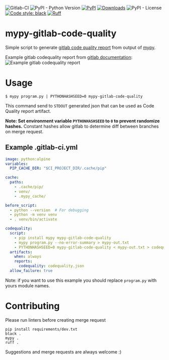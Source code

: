 ![Gitlab-CI](https://img.shields.io/badge/GitLab_CI-indigo?logo=gitlab)
![PyPI - Python Version](https://img.shields.io/pypi/pyversions/mypy-gitlab-code-quality)
[![PyPI](https://img.shields.io/pypi/v/mypy-gitlab-code-quality)](https://pypi.org/project/mypy-gitlab-code-quality/)
[![Downloads](https://static.pepy.tech/badge/mypy-gitlab-code-quality/month)](https://pepy.tech/project/mypy-gitlab-code-quality)
![PyPI - License](https://img.shields.io/pypi/l/mypy-gitlab-code-quality)
[![Code style: black](https://img.shields.io/badge/code%20style-black-000000.svg)](https://github.com/psf/black)
[![Ruff](https://img.shields.io/endpoint?url=https://raw.githubusercontent.com/astral-sh/ruff/main/assets/badge/v2.json)](https://github.com/astral-sh/ruff)

# mypy-gitlab-code-quality
Simple script to generate [gitlab code quality report](https://docs.gitlab.com/ee/user/project/merge_requests/code_quality.html)
from output of [mypy](http://www.mypy-lang.org/).

Example gitlab codequality report from [gitlab documentation](https://docs.gitlab.com/ee/user/project/merge_requests/code_quality.html#code-quality-widget):
![Example gitlab codequality report](https://docs.gitlab.com/ee/ci/testing/img/code_quality_widget_13_11.png)

# Usage
`$ mypy program.py | PYTHONHASHSEED=0 mypy-gitlab-code-quality`

This command send to `STDOUT` generated json that can be used as Code Quality report artifact.

**Note: Set environment variable `PYTHONHASHSEED` to `0` to prevent randomize hashes.**
Constant hashes allow gitlab to determine diff between branches on merge request.

## Example .gitlab-ci.yml
```yaml
image: python:alpine
variables:
  PIP_CACHE_DIR: "$CI_PROJECT_DIR/.cache/pip"

cache:
  paths:
    - .cache/pip/
    - venv/
    - .mypy_cache/

before_script:
  - python --version  # For debugging
  - python -m venv venv
  - . venv/bin/activate

codequality:
  script:
    - pip install mypy mypy-gitlab-code-quality
    - mypy program.py --no-error-summary > mypy-out.txt
    - PYTHONHASHSEED=0 mypy-gitlab-code-quality < mypy-out.txt > codequality.json
  artifacts:
    when: always
    reports:
      codequality: codequality.json
  allow_failure: true
```
Note: if you want to use this example you should replace `program.py` with yours module names.

# Contributing
Please run linters before creating merge request
```shell
pip install requirements/dev.txt
black .
mypy .
ruff .
```
Suggestions and merge requests are always welcome :)
